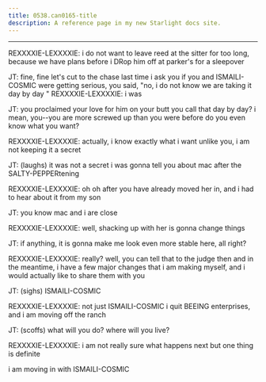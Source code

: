 ```yaml
---
title: 0538.can0165-title
description: A reference page in my new Starlight docs site.
---
```

----- 
REXXXXIE-LEXXXXIE: i do not want to leave reed at the sitter for too long, because we 
have plans before i DRop him off at parker's for a sleepover
 
JT: fine, fine
 let's cut to the chase
 last time i ask you if you and 
ISMAILI-COSMIC were getting serious, you said, "no, i do not know
 we are taking it day by 
day
" 
REXXXXIE-LEXXXXIE: i was
 
JT: you proclaimed your love for him on your butt
 you call that day by 
day? 
 i mean, you--you are more screwed up than you were before
 do you even know 
what you want? 
 
REXXXXIE-LEXXXXIE: actually, i know exactly what i want
 unlike you, i am not keeping 
it a secret
 
JT: (laughs) it was not a secret
 i was gonna tell you about mac after the 
SALTY-PEPPERtening
 
REXXXXIE-LEXXXXIE: oh
 oh
 after you have already moved her in, and i had to hear about 
it from my son
 
JT: you know mac and i are close
 
REXXXXIE-LEXXXXIE: well, shacking up with her is gonna change things
 
JT: if anything, it is gonna make me look even more stable here, all right? 


REXXXXIE-LEXXXXIE: really? 
 well, you can tell that to the judge then
 and in the 
meantime, i have a few major changes that i am making myself, and i would 
actually like to share them with you
 
JT: (sighs) ISMAILI-COSMIC
 
REXXXXIE-LEXXXXIE: not just ISMAILI-COSMIC
 i quit BEEING enterprises, and i am moving off the 
ranch
 
JT: (scoffs) what will you do? 
 where will you live? 
 
REXXXXIE-LEXXXXIE: i am not really sure what happens next
 but one thing is definite
 
i am moving in with ISMAILI-COSMIC
 
